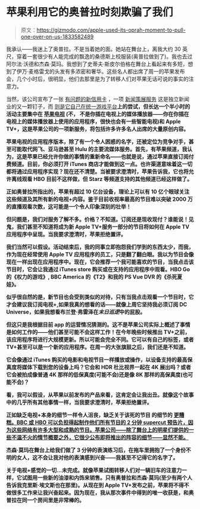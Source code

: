 # 苹果利用它的奥普拉时刻欺骗了我们

> 原文：<https://gizmodo.com/apple-used-its-oprah-moment-to-pull-one-over-on-us-1833582489>

我承认——我迷上了奥普拉。不是当着她的面。她站在舞台上，离我大约 30 英尺，穿着一套很少有人能完成的飘逸的桑德斯上校服装(奥普拉做到了)。我也去过阿尔法·沃德和杰森·莫玛。我想到了史蒂夫·斯皮尔伯格在舞台上看起来有多短，想到了伊万·麦格雷戈的头发有多浓密和奢华。这些名人都出席了周一的苹果发布会，几个小时后，很明显，他们去那里是为了转移人们对苹果无话可说的事实的注意力。



当然，该公司宣布了一张 [有问题的新信用卡](https://gizmodo.com/the-apple-card-is-great-at-privacy-but-mediocre-overall-1833582689) ，一项 [新闻策展服务](https://gizmodo.com/apple-finally-jumps-into-games-with-subscription-servic-1833548776) 这是独立新闻业的又一颗钉子，而 [则是它自己在统一游戏平台](https://gizmodo.com/apple-finally-jumps-into-games-with-subscription-servic-1833548776)**上的尝试，但长达一个半小时的活动主要集中在 [苹果电视](https://gizmodo.com/heres-the-full-rundown-on-apple-tv-and-the-new-apple-tv-1833541652) (不， 不是你插在电视上的媒体播放器——你在你插在电视上的媒体播放器上使用的应用程序，很快也会有一些智能电视)和 Apple TV+，这是苹果公司的一项新服务，将包括许多许多名人出席的大量原创内容。**

**苹果电视的应用程序版本，除了有一个令人困惑的名字，还被定位为竞争对手，甚至可能取代网飞、亚马逊甚至 Hulu 的主要流媒体服务。首先，有苹果频道，我认为，这是苹果已经允许你做的事情的重新命名——也就是说，通过苹果直接订阅付费频道。目前，你必须打开 iTunes 商店才能做到这一点。也许渠道意味着这一切都将通过应用程序实现？现在还不清楚。当被要求澄清时，苹果告诉我，它也将允许离线观看 HBO 目前不这样做，但 Starz 等频道支持的其他频道已经这样做了。**

**正如奥普拉所指出的，苹果有超过 10 亿台设备，理论上可以有 10 亿个眼球关注这些频道及其所有新的电视+内容。鉴于目前收视率最高的节目难以突破 2000 万的直播观看次数，这可能是一个令人印象深刻的壮举！**

**但问题是，我们对服务了解不多。价格？不知道。订阅还是现收现付？谁能说！见鬼，我们甚至不知道将成为新 Apple TV+服务一部分的节目将如何在 Apple TV 应用程序中呈现。当我要求澄清时，苹果拒绝置评。**

**我们当然可以假设。活动结束后，我的同事立即抱怨我们学到的东西太少，而我，作为现在经常使用 Apple TV 应用程序的员工，只是翻了翻白眼。我以为节目会像现在一样出现在应用程序中。现在，它会推荐一个我可能喜欢的节目，当我点击该节目时，它会让我通过 iTunes store 购买或在支持的应用程序中观看。HBO Go 的《权力的游戏》, BBC America 的《T2》和我的 PS Vue DVR 的《杀死夏娃》。** 

**似乎很自然的是，新节目也会受到类似的对待，只有当我点击观看一个节目时，它才会建议我订阅电视+,如果我真的想看的话——就像上周它坚持我必须订阅 DC Universe，如果我想看布兰登·弗雷泽在*末日巡逻*中的屁股。**

**但这只是我根据目前 app 的运营情况猜测的。这不是苹果公司实际上概述了事情是如何工作的——他们甚至可能不会这样工作！在今年晚些时候推出 TV+之前，该应用程序将进行大规模更新。所以可能会完全不同。它可以有自己的标签，或者 TV+甚至可以是一个新的应用程序。在周一的大张旗鼓之后，我们还是不知道。**

**它会像通过 iTunes 购买的电影和电视节目一样播放或操作，以设备支持的最高保真度将媒体下载到您的设备上吗？它会和 HDR 杜比视界一起在 4K 展出吗？或者它会被拍成像普通 4K 那样的低保真度(可能不会)还是像 8K 那样的高保真度(也可能不会)？**

**看，我可以假设，从苹果以前发布的产品来看，这肯定会让我出丑。就像这个故事中的几乎所有其他事情一样，当我要求澄清时，苹果拒绝置评。**

**正如缺乏电视+本身的细节一样令人沮丧，缺乏关于该死的节目 的细节的 [更糟糕。BBC 或 HBO 可以负担得起制作他们所有节目的 2 分钟 supercut 预告片，因为这些网络有许多大型和成熟的节目。苹果公司——除了舞台上的明星们提供的一些不温不火的情节概要之外，它很少公布即将推出的阵容的细节——显然不能。](https://io9.gizmodo.com/apples-new-genre-shows-are-still-mysterious-but-heres-1833554012)**

**杰森·莫玛在舞台上给我们做了 3 分钟的表演练习后，在拖车里拥抱了一个身份不明的女人，这不会让我对他的表演感到兴奋——我甚至不记得它的名字了。** 

**关于电视+感觉的一切...未完成。就像苹果试图转移人们对一辆旧车的注意力一样，它试图用一些新的油漆和内饰来销售。只有奥普拉和杰森·莫玛(至少有两个人告诉我克里斯·埃文斯也在那里)。从现在到 Apple TV+发布之前，苹果将不得不做很多工作来让我兴奋起来。因为现在，我从那次事件中得到的唯一收获是，和奥普拉在同一个房间里是非常棒的。**